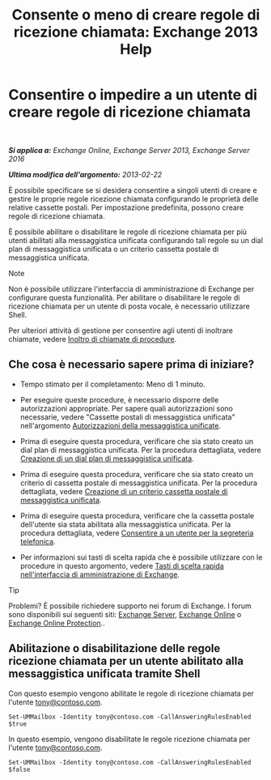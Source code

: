 ﻿---
title: 'Consente o meno di creare regole di ricezione chiamata: Exchange 2013 Help'
TOCTitle: Consentire o impedire a un utente di creare regole di ricezione chiamata
ms:assetid: 81863440-8b21-4523-bdab-6a2311889a0d
ms:mtpsurl: https://technet.microsoft.com/it-it/library/Dd298097(v=EXCHG.150)
ms:contentKeyID: 50555628
ms.date: 05/22/2018
mtps_version: v=EXCHG.150
ms.translationtype: MT
---

# Consentire o impedire a un utente di creare regole di ricezione chiamata

 

_**Si applica a:** Exchange Online, Exchange Server 2013, Exchange Server 2016_

_**Ultima modifica dell'argomento:** 2013-02-22_

È possibile specificare se si desidera consentire a singoli utenti di creare e gestire le proprie regole ricezione chiamata configurando le proprietà delle relative cassette postali. Per impostazione predefinita, possono creare regole di ricezione chiamata.

È possibile abilitare o disabilitare le regole di ricezione chiamata per più utenti abilitati alla messaggistica unificata configurando tali regole su un dial plan di messaggistica unificata o un criterio cassetta postale di messaggistica unificata.


> [!NOTE]
> Non è possibile utilizzare l'interfaccia di amministrazione di Exchange per configurare questa funzionalità. Per abilitare o disabilitare le regole di ricezione chiamata per un utente di posta vocale, è necessario utilizzare Shell.



Per ulteriori attività di gestione per consentire agli utenti di inoltrare chiamate, vedere [Inoltro di chiamate di procedure](https://docs.microsoft.com/it-it/exchange/voice-mail-unified-messaging/set-up-client-voice-mail-features/forwarding-calls-procedures).

## Che cosa è necessario sapere prima di iniziare?

  - Tempo stimato per il completamento: Meno di 1 minuto.

  - Per eseguire queste procedure, è necessario disporre delle autorizzazioni appropriate. Per sapere quali autorizzazioni sono necessarie, vedere "Cassette postali di messaggistica unificata" nell'argomento [Autorizzazioni della messaggistica unificate](unified-messaging-permissions-exchange-2013-help.md).

  - Prima di eseguire questa procedura, verificare che sia stato creato un dial plan di messaggistica unificata. Per la procedura dettagliata, vedere [Creazione di un dial plan di messaggistica unificata](https://docs.microsoft.com/it-it/exchange/voice-mail-unified-messaging/connect-voice-mail-system/create-um-dial-plan).

  - Prima di eseguire questa procedura, verificare che sia stato creato un criterio di cassetta postale di messaggistica unificata. Per la procedura dettagliata, vedere [Creazione di un criterio cassetta postale di messaggistica unificata](create-a-um-mailbox-policy-exchange-2013-help.md).

  - Prima di eseguire questa procedura, verificare che la cassetta postale dell'utente sia stata abilitata alla messaggistica unificata. Per la procedura dettagliata, vedere [Consentire a un utente per la segreteria telefonica](https://docs.microsoft.com/it-it/exchange/voice-mail-unified-messaging/set-up-voice-mail/enable-a-user-for-voice-mail).

  - Per informazioni sui tasti di scelta rapida che è possibile utilizzare con le procedure in questo argomento, vedere [Tasti di scelta rapida nell'interfaccia di amministrazione di Exchange](keyboard-shortcuts-in-the-exchange-admin-center-exchange-online-protection-help.md).


> [!TIP]
> Problemi? È possibile richiedere supporto nei forum di Exchange. I forum sono disponibili sui seguenti siti: <A href="https://go.microsoft.com/fwlink/p/?linkid=60612">Exchange Server</A>, <A href="https://go.microsoft.com/fwlink/p/?linkid=267542">Exchange Online</A> o <A href="https://go.microsoft.com/fwlink/p/?linkid=285351">Exchange Online Protection</A>..



## Abilitazione o disabilitazione delle regole ricezione chiamata per un utente abilitato alla messaggistica unificata tramite Shell

Con questo esempio vengono abilitate le regole di ricezione chiamata per l'utente tony@contoso.com.

    Set-UMMailbox -Identity tony@contoso.com -CallAnsweringRulesEnabled $true

In questo esempio, vengono disabilitate le regole ricezione chiamata per l'utente tony@contoso.com.

    Set-UMMailbox -Identity tony@contoso.com -CallAnsweringRulesEnabled $false


